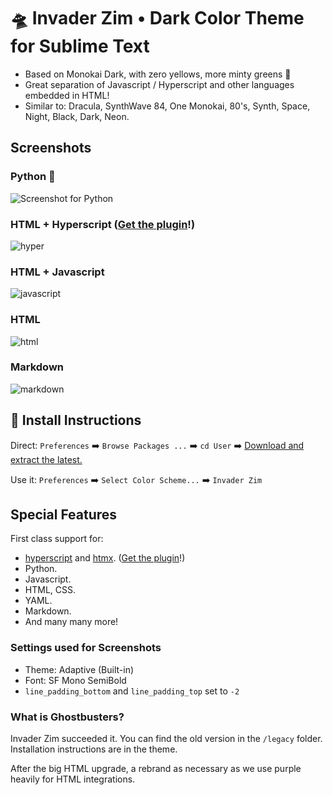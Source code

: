 # 🛸 Invader Zim • Dark Color Theme for Sublime Text

* Based on Monokai Dark, with zero yellows, more minty greens 🎄
* Great separation of Javascript / Hyperscript and other languages embedded in HTML!
* Similar to: Dracula, SynthWave 84, One Monokai, 80's, Synth, Space, Night, Black, Dark, Neon.

## Screenshots

### Python 🐍
![Screenshot for Python](https://user-images.githubusercontent.com/24665/167426139-ffc52d17-1c16-44f4-8aa1-31830fa99ed7.png)

### HTML + Hyperscript ([Get the plugin](https://github.com/gnat/hyperscript-sublime)!)
![hyper](https://user-images.githubusercontent.com/24665/167426357-18312026-d38b-4622-b5b1-84c7e31a123b.png)

### HTML + Javascript
![javascript](https://user-images.githubusercontent.com/24665/167440416-38187c55-18aa-43d1-ba84-5229084dd238.png)

### HTML

![html](https://user-images.githubusercontent.com/24665/167432768-2aa0fb16-fd07-4937-9a3e-33c77990ec89.png)

### Markdown
![markdown](https://user-images.githubusercontent.com/24665/167426262-013c04d1-eece-4710-a6af-ddaaa0d0d528.png)

## 🚨 Install Instructions

Direct: `Preferences` ➡️ `Browse Packages ...` ➡️ `cd User` ➡️ [Download and extract the latest.](https://github.com/gnat/sublime-invader-zim/archive/refs/heads/main.zip)

Use it: `Preferences` ➡️ `Select Color Scheme...` ➡️ `Invader Zim`

## Special Features

First class support for:

* [hyperscript](https://hyperscript.org/) and [htmx](https://htmx.org/). ([Get the plugin](https://github.com/gnat/hyperscript-sublime)!)
* Python.
* Javascript.
* HTML, CSS.
* YAML.
* Markdown.
* And many many more!




### Settings used for Screenshots

* Theme: Adaptive (Built-in)
* Font: SF Mono SemiBold
* `line_padding_bottom` and `line_padding_top` set to `-2`

### What is Ghostbusters?

Invader Zim succeeded it. You can find the old version in the `/legacy` folder. Installation instructions are in the theme.

After the big HTML upgrade, a rebrand as necessary as we use purple heavily for HTML integrations.
